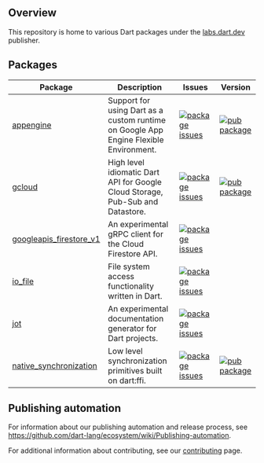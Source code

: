 ## Overview

This repository is home to various Dart packages under the
[labs.dart.dev](https://pub.dev/publishers/labs.dart.dev/packages) publisher.

## Packages

| Package | Description | Issues | Version |
| --- | --- | --- | --- |
| [appengine](pkgs/appengine/) | Support for using Dart as a custom runtime on Google App Engine Flexible Environment. | [![package issues](https://img.shields.io/badge/issues-4774bc)](https://github.com/dart-lang/labs/issues?q=is%3Aissue%20state%3Aopen%20label%3Apackage%3Aappengine) | [![pub package](https://img.shields.io/pub/v/appengine.svg)](https://pub.dev/packages/appengine) |
| [gcloud](pkgs/gcloud/) | High level idiomatic Dart API for Google Cloud Storage, Pub-Sub and Datastore. | [![package issues](https://img.shields.io/badge/issues-4774bc)](https://github.com/dart-lang/labs/issues?q=is%3Aissue%20state%3Aopen%20label%3Apackage%3Agcloud) | [![pub package](https://img.shields.io/pub/v/gcloud.svg)](https://pub.dev/packages/gcloud) |
| [googleapis_firestore_v1](pkgs/googleapis_firestore_v1/) | An experimental gRPC client for the Cloud Firestore API. | [![package issues](https://img.shields.io/badge/issues-4774bc)](https://github.com/dart-lang/labs/issues?q=is%3Aissue%20state%3Aopen%20label%3Apackage%3Agoogleapis_firestore_v1) |
| [io_file](pkgs/io_file/) | File system access functionality written in Dart. | [![package issues](https://img.shields.io/badge/issues-4774bc)](https://github.com/dart-lang/labs/issues?q=is%3Aissue%20state%3Aopen%20label%3Apackage%3Aio_file) |
| [jot](pkgs/jot/) | An experimental documentation generator for Dart projects. | [![package issues](https://img.shields.io/badge/issues-4774bc)](https://github.com/dart-lang/labs/issues?q=is%3Aissue%20state%3Aopen%20label%3Apackage%3Ajot) |
| [native_synchronization](pkgs/native_synchronization/) | Low level synchronization primitives built on dart:ffi. | [![package issues](https://img.shields.io/badge/issues-4774bc)](https://github.com/dart-lang/labs/issues?q=is%3Aissue%20state%3Aopen%20label%3Apackage%3Anative_synchronization) | [![pub package](https://img.shields.io/pub/v/native_synchronization.svg)](https://pub.dev/packages/native_synchronization) |

## Publishing automation

For information about our publishing automation and release process, see
https://github.com/dart-lang/ecosystem/wiki/Publishing-automation.

For additional information about contributing, see our
[contributing](CONTRIBUTING.md) page.
